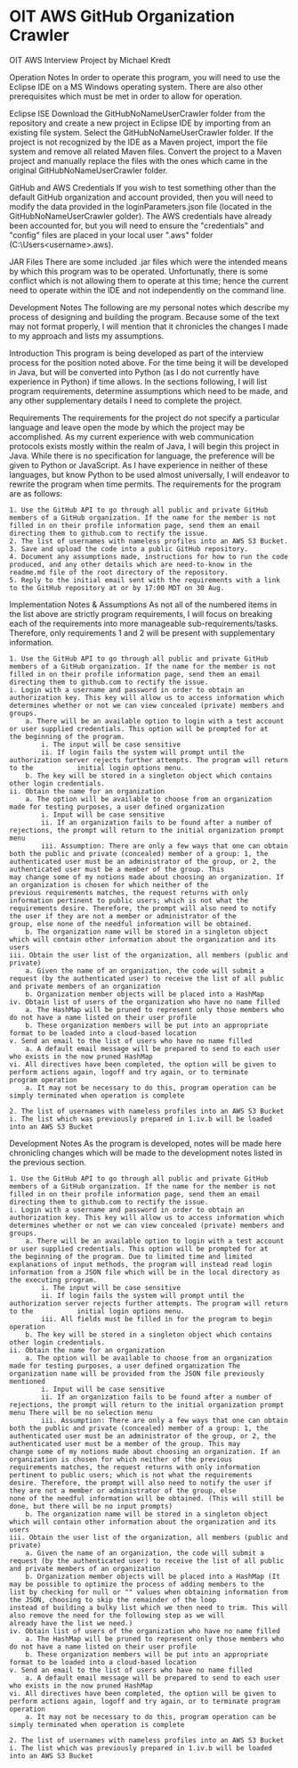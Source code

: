# OIT AWS GitHub Organization Crawler
OIT AWS Interview Project by Michael Kredt

Operation Notes
In order to operate this program, you will need to use the Eclipse IDE on a MS Windows operating system. There are also other prerequisites which must be met in order to allow for operation.

Eclipse ISE
Download the GitHubNoNameUserCrawler folder from the repository and create a new project in Eclipse IDE by importing from an existing file system. Select the GitHubNoNameUserCrawler folder. If the project is not recognized by the IDE as a Maven project, import the file system and remove all related Maven files. Convert the project to a Maven project and manually replace the files with the ones which came in the original GitHubNoNameUserCrawler folder.

GitHub and AWS Credentials
If you wish to test something other than the default GitHub organization and account provided, then you will need to modify the data provided in the loginParameters.json file (located in the GitHubNoNameUserCrawler golder). The AWS credentials have already been accounted for, but you will need to ensure the "credentials" and "config" files are placed in your local user ".aws" folder (C:\Users\<username>\.aws\).

JAR Files
There are some included .jar files which were the intended means by which this program was to be operated. Unfortunatly, there is some conflict which is not allowing them to operate at this time; hence the current need to operate within the IDE and not independently on the command line.

Development Notes
The following are my personal notes which describe my process of designing and building the program. Because some of the text may not format properly, I will mention that it chronicles the changes I made to my approach and lists my assumptions.

Introduction
This program is being developed as part of the interview process for the position noted above. For the time being it will be developed in Java, but will be converted into Python (as I do not currently have experience in Python) if time allows. In the sections following, I will list program requirements, determine assumptions which need to be made, and any other supplementary details I need to complete the project.

Requirements
The requirements for the project do not specify a particular language and leave open the mode by which the project may be accomplished. As my current experience with web communication protocols exists mostly within the realm of Java, I will begin this project in Java. While there is no specification for language, the preference will be given to Python or JavaScript. As I have experience in neither of these languages, but know Python to be used almost universally, I will endeavor to rewrite the program when time permits. The requirements for the program are as follows:

	1. Use the GitHub API to go through all public and private GitHub members of a GitHub organization. If the name for the member is not      filled in on their profile information page, send them an email directing them to github.com to rectify the issue.
	2. The list of usernames with nameless profiles into an AWS S3 Bucket.
	3. Save and upload the code into a public GitHub repository.
	4. Document any assumptions made, instructions for how to run the code produced, and any other details which are need-to-know in the        readme.md file of the root directory of the repository.
	5. Reply to the initial email sent with the requirements with a link to the GitHub repository at or by 17:00 MDT on 30 Aug.

Implementation Notes & Assumptions
As not all of the numbered items in the list above are strictly program requirements, I will focus on breaking each of the requirements into more manageable sub-requirements/tasks. Therefore, only requirements 1 and 2 will be present with supplementary information.

	1. Use the GitHub API to go through all public and private GitHub members of a GitHub organization. If the name for the member is not 	filled in on their profile information page, send them an email directing them to github.com to rectify the issue.
	i. Login with a username and password in order to obtain an authorization key. This key will allow us to access information which          determines whether or not we can view concealed (private) members and groups.
		a. There will be an available option to login with a test account or user supplied credentials. This option will be prompted for at        the beginning of the program.
			i. The input will be case sensitive
			ii. If login fails the system will prompt until the authorization server rejects further attempts. The program will return to the           initial login options menu.
		b. The key will be stored in a singleton object which contains other login credentials.
	ii. Obtain the name for an organization
		a. The option will be available to choose from an organization made for testing purposes, a user defined organization
			i. Input will be case sensitive
			ii. If an organization fails to be found after a number of rejections, the prompt will return to the initial organization prompt             menu
			iii. Assumption: There are only a few ways that one can obtain both the public and private (concealed) member of a group: 1, the              authenticated user must be an administrator of the group, or 2, the authenticated user must be a member of the group. This              may change some of my notions made about choosing an organization. If an organization is chosen for which neither of the                previous requirements matches, the request returns with only information pertinent to public users; which is not what the                requirements desire. Therefore, the prompt will also need to notify the user if they are not a member or administrator of the            group, else none of the needful information will be obtained.
		b. The organization name will be stored in a singleton object which will contain other information about the organization and its users
	iii. Obtain the user list of the organization, all members (public and private)
		a. Given the name of an organization, the code will submit a request (by the authenticated user) to receive the list of all public and private members of an organization
		b. Organization member objects will be placed into a HashMap
	iv. Obtain list of users of the organization who have no name filled
		a. The HashMap will be pruned to represent only those members who do not have a name listed on their user profile
		b. These organization members will be put into an appropriate format to be loaded into a cloud-based location
	v. Send an email to the list of users who have no name filled
		a. A default email message will be prepared to send to each user who exists in the now pruned HashMap
	vi. All directives have been completed, the option will be given to perform actions again, logoff and try again, or to terminate             program operation
		a. It may not be necessary to do this, program operation can be simply terminated when operation is complete
		
	2. The list of usernames with nameless profiles into an AWS S3 Bucket
	i. The list which was previously prepared in 1.iv.b will be loaded into an AWS S3 Bucket

Development Notes
As the program is developed, notes will be made here chronicling changes which will be made to the development notes listed in the previous section.

	1. Use the GitHub API to go through all public and private GitHub members of a GitHub organization. If the name for the member is not filled in on their profile information page, send them an email directing them to github.com to rectify the issue.
	i. Login with a username and password in order to obtain an authorization key. This key will allow us to access information which determines whether or not we can view concealed (private) members and groups.
		a. There will be an available option to login with a test account or user supplied credentials. This option will be prompted for at        the beginning of the program. Due to limited time and limited explanations of input methods, the program will instead read login        information from a JSON file which will be in the local directory as the executing program.
			i. The input will be case sensitive
			ii. If login fails the system will prompt until the authorization server rejects further attempts. The program will return to the           initial login options menu.
			iii. All fields must be filled in for the program to begin operation
		b. The key will be stored in a singleton object which contains other login credentials.
	ii. Obtain the name for an organization
		a. The option will be available to choose from an organization made for testing purposes, a user defined organization The                  organization name will be provided from the JSON file previously mentioned
			i. Input will be case sensitive
			ii. If an organization fails to be found after a number of rejections, the prompt will return to the initial organization prompt 						menu There will be no selection menu
			iii. Assumption: There are only a few ways that one can obtain both the public and private (concealed) member of a group: 1, the 						authenticated user must be an administrator of the group, or 2, the authenticated user must be a member of the group. This may 					change some of my notions made about choosing an organization. If an organization is chosen for which neither of the previous 				requirements matches, the request returns with only information pertinent to public users; which is not what the requirements 					desire. Therefore, the prompt will also need to notify the user if they are not a member or administrator of the group, else 						none of the needful information will be obtained. (This will still be done, but there will be no input prompts)
		b. The organization name will be stored in a singleton object which will contain other information about the organization and its users
	iii. Obtain the user list of the organization, all members (public and private)
		a. Given the name of an organization, the code will submit a request (by the authenticated user) to receive the list of all public 				and private members of an organization
		b. Organization member objects will be placed into a HashMap (It may be possible to optimize the process of adding members to the 					list by checking for null or "" values when obtaining information from the JSON, choosing to skip the remainder of the loop 						instead of building a bulky list which we then need to trim. This will also remove the need for the following step as we will 					already have the list we need.)
	iv. Obtain list of users of the organization who have no name filled
		a. The HashMap will be pruned to represent only those members who do not have a name listed on their user profile
		b. These organization members will be put into an appropriate format to be loaded into a cloud-based location
	v. Send an email to the list of users who have no name filled
		a. A default email message will be prepared to send to each user who exists in the now pruned HashMap
	vi. All directives have been completed, the option will be given to perform actions again, logoff and try again, or to terminate program operation
		a. It may not be necessary to do this, program operation can be simply terminated when operation is complete
		
	2. The list of usernames with nameless profiles into an AWS S3 Bucket
	i. The list which was previously prepared in 1.iv.b will be loaded into an AWS S3 Bucket
